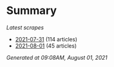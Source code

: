 # Summary
*Latest scrapes*
* [2021-07-31](https://github.com/nuuuwan/news_lk/blob/data/news_lk.2021-07-31.json) (114 articles)
* [2021-08-01](https://github.com/nuuuwan/news_lk/blob/data/news_lk.2021-08-01.json) (45 articles)

*Generated at 09:08AM, August 01, 2021*